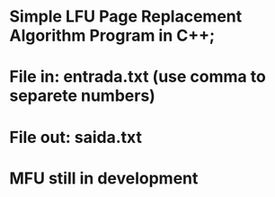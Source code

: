 # Simple LFU Page Replacement Algorithm Program in C++;
# File in: entrada.txt (use comma to separete numbers)
# File out: saida.txt
# MFU still in development
